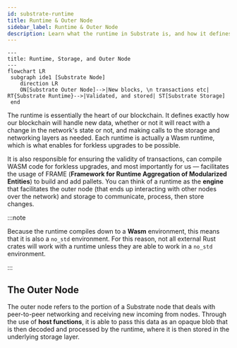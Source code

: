 ```yaml
---
id: substrate-runtime
title: Runtime & Outer Node
sidebar_label: Runtime & Outer Node
description: Learn what the runtime in Substrate is, and how it defines a state transition function.
---
```


```mermaid
---
title: Runtime, Storage, and Outer Node
---
flowchart LR
 subgraph ide1 [Substrate Node]
    direction LR
    ON[Substrate Outer Node]-->|New blocks, \n transactions etc| RT{Substrate Runtime}-->|Validated, and stored| ST[Substrate Storage]
 end
```

The runtime is essentially the heart of our blockchain.  It defines exactly how our blockchain will handle new data, whether or not it will react with a change in the network's state or not, and making calls to the storage and networking layers as needed.  Each runtime is actually a Wasm runtime, which is what enables for forkless upgrades to be possible.

It is also responsible for ensuring the validity of transactions, can compile WASM code for forkless upgrades, and most importantly for us — facilitates the usage of FRAME (**Framework for Runtime Aggregation of Modularized Entities**) to build and add pallets.  You can think of a runtime as the **engine** that facilitates the outer node (that ends up interacting with other nodes over the network) and storage to communicate, process, then store changes.

:::note

Because the runtime compiles down to a **Wasm** environment, this means that it is also a `no_std` environment.  For this reason, not all external Rust crates will work with a runtime unless they are able to work in a `no_std` environment.

:::

## The Outer Node

The outer node refers to the portion of a Substrate node that deals with peer-to-peer networking and receiving new incoming from nodes.  Through the use of **host functions**, it is able to pass this data as an opaque blob that is then decoded and processed by the runtime, where it is then stored in the underlying storage layer.
